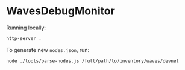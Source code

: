 # WavesDebugMonitor

Running locally:

```bash
http-server .
```

To generate new `nodes.json`, run:

```bash
node ./tools/parse-nodes.js /full/path/to/inventory/waves/devnet
```
